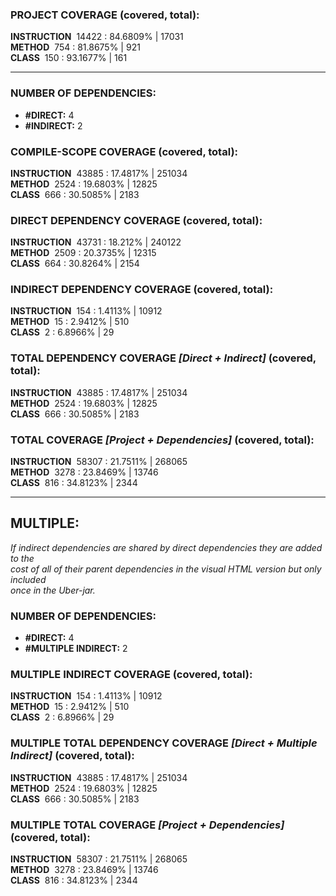### PROJECT COVERAGE (covered, total):  
**INSTRUCTION** &nbsp;14422 : 84.6809% | 17031  
**METHOD** &nbsp;754 : 81.8675% | 921  
**CLASS** &nbsp;150 : 93.1677% | 161  
  
----------------------------------------------------------------  
### **NUMBER OF DEPENDENCIES:**   
- **#DIRECT:** 4  
- **#INDIRECT:** 2  
### COMPILE-SCOPE COVERAGE (covered, total):  
**INSTRUCTION** &nbsp;43885 : 17.4817% | 251034  
**METHOD** &nbsp;2524 : 19.6803% | 12825  
**CLASS** &nbsp;666 : 30.5085% | 2183  
  
### DIRECT DEPENDENCY COVERAGE (covered, total):  
**INSTRUCTION** &nbsp;43731 : 18.212% | 240122  
**METHOD** &nbsp;2509 : 20.3735% | 12315  
**CLASS** &nbsp;664 : 30.8264% | 2154  
  
### INDIRECT DEPENDENCY COVERAGE (covered, total):  
**INSTRUCTION** &nbsp;154 : 1.4113% | 10912  
**METHOD** &nbsp;15 : 2.9412% | 510  
**CLASS** &nbsp;2 : 6.8966% | 29  
  
### TOTAL DEPENDENCY COVERAGE _[Direct + Indirect]_ (covered, total):  
**INSTRUCTION** &nbsp;43885 : 17.4817% | 251034  
**METHOD** &nbsp;2524 : 19.6803% | 12825  
**CLASS** &nbsp;666 : 30.5085% | 2183  
  
### TOTAL COVERAGE _[Project + Dependencies]_ (covered, total):  
**INSTRUCTION** &nbsp;58307 : 21.7511% | 268065  
**METHOD** &nbsp;3278 : 23.8469% | 13746  
**CLASS** &nbsp;816 : 34.8123% | 2344  
  
----------------------------------------------------------------  
## MULTIPLE:  
_If indirect dependencies are shared by direct dependencies they are added to the  
cost of all of their parent dependencies in the visual HTML version but only included  
once in the Uber-jar._  
### **NUMBER OF DEPENDENCIES:**   
- **#DIRECT:** 4  
- **#MULTIPLE INDIRECT:** 2  
### MULTIPLE INDIRECT COVERAGE (covered, total):  
**INSTRUCTION** &nbsp;154 : 1.4113% | 10912  
**METHOD** &nbsp;15 : 2.9412% | 510  
**CLASS** &nbsp;2 : 6.8966% | 29  
  
### MULTIPLE TOTAL DEPENDENCY COVERAGE _[Direct + Multiple Indirect]_ (covered, total):  
**INSTRUCTION** &nbsp;43885 : 17.4817% | 251034  
**METHOD** &nbsp;2524 : 19.6803% | 12825  
**CLASS** &nbsp;666 : 30.5085% | 2183  
  
### MULTIPLE TOTAL COVERAGE _[Project + Dependencies]_ (covered, total):  
**INSTRUCTION** &nbsp;58307 : 21.7511% | 268065  
**METHOD** &nbsp;3278 : 23.8469% | 13746  
**CLASS** &nbsp;816 : 34.8123% | 2344  
